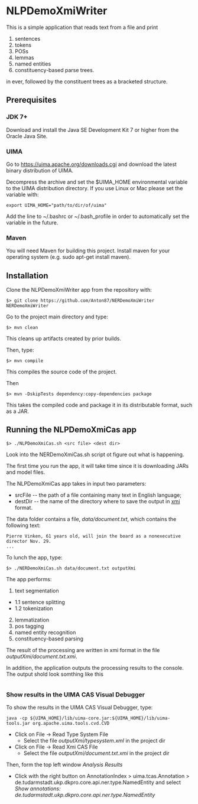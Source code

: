# NLPDemoXmiWriter

This is a simple application that reads text from a file and print
1. sentences
2. tokens
3. POSs
4. lemmas
5. named entities 
5. constituency-based parse trees.

in ever, followed by the constituent trees as a bracketed structure.

## Prerequisites

### JDK 7+

Download and install the Java SE Development Kit 7 or higher from the Oracle Java Site.

### UIMA

Go to https://uima.apache.org/downloads.cgi and download the latest binary distribution of UIMA.  

Decompress the archive and set the $UIMA_HOME environmental variable to the
UIMA distribution directory. If you use Linux or Mac please set the variable with:

```
export UIMA_HOME="path/to/dir/of/uima"
```

Add the line to  ~/.bashrc or ~/.bash_profile in order to automatically set the variable in the future.

### Maven


You will need Maven for building this project. Install maven for your operating system (e.g. sudo apt-get install maven).  


## Installation

Clone the NLPDemoXmiWriter app from the repository with:

```
$> git clone https://github.com/Anton87/NERDemoXmiWriter NERDemoXmiWriter
```

Go to the project main directory and type:

```
$> mvn clean
```

This cleans up artifacts created by prior builds.

Then, type:

```
$> mvn compile
```

This compiles the source code of the project.

Then

```
$> mvn -DskipTests dependency:copy-dependencies package
```

This takes the compiled code and package it in its distributable format, such as a JAR.

## Running the NLPDemoXmiCas app

```
$> ./NLPDemoXmiCas.sh <src file> <dest dir>
```

Look into the NERDemoXmiCas.sh script ot figure out what is happening.

The first time you run the app, it will take time since it is downloading JARs and model files.

The NLPDemoXmiCas app takes in input two parameters:
 - srcFile -- the path of a file containing many text in English language;
 - destDir -- the name of the directory where to save the output in [xmi](https://en.wikipedia.org/wiki/XML_Metadata_Interchange) format.

The data folder contains a file, *data/document.txt*, which contains the following text:
```
Pierre Vinken, 61 years old, will join the board as a nonexecutive director Nov. 29.
...

```

To lunch the app, type:
```
$> ./NERDemoXmiCas.sh data/document.txt outputXmi
```

The app performs:

1. text segmentation
 * 1.1 sentence splitting
 * 1.2 tokenization
2. lemmatization
3. pos tagging
4. named entity recognition
5. constituency-based parsing

The result of the processing are written in xmi format in the file *outputXmi/document.txt.xmi*.

In addition, the application outputs the processing results to the console. The output shold look somthing like this

```
```

### Show results in the UIMA CAS Visual Debugger

To show the results in the UIMA CAS Visual Debugger, type:

```
java -cp ${UIMA_HOME}/lib/uima-core.jar:${UIMA_HOME}/lib/uima-tools.jar org.apache.uima.tools.cvd.CVD
```

* Click on File -> Read Type System File
  * Select the file *outputXmi/typesystem.xml* in the project dir
* Click on File -> Read Xmi CAS File
  * Select the file *outputXmi/document.txt.xmi* in the project dir

Then, form the top left window *Analysis Results*
 * Click with the right button on AnnotationIndex > uima.tcas.Annotation > de.tudarmstadt.ukp.dkpro.core.api.ner.type.NamedEntity and select *Show annotations: de.tudarmstadt.ukp.dkpro.core.api.ner.type.NamedEntity*


